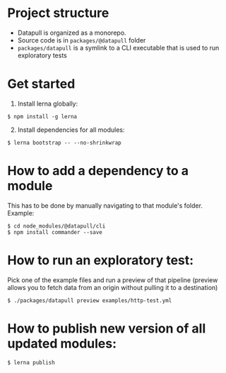 # Project structure

* Datapull is organized as a monorepo. 
* Source code is in `packages/@datapull` folder
* `packages/datapull` is a symlink to a CLI executable that is used to run exploratory tests

# Get started
1. Install lerna globally:
```
$ npm install -g lerna
```

2. Install dependencies for all modules:
```
$ lerna bootstrap -- --no-shrinkwrap
```

# How to add a dependency to a module
This has to be done by manually navigating to that module's folder. Example: 
```
$ cd node_modules/@datapull/cli
$ npm install commander --save
```

# How to run an exploratory test:
Pick one of the example files and run a preview of that pipeline (preview allows you to fetch data from an origin without pulling it to a destination)
```
$ ./packages/datapull preview examples/http-test.yml
```

# How to publish new version of all updated modules:
```
$ lerna publish
```
